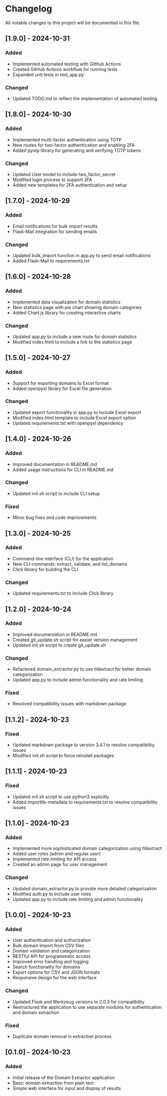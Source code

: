 # Changelog

All notable changes to this project will be documented in this file.

## [1.9.0] - 2024-10-31

### Added
- Implemented automated testing with GitHub Actions
- Created GitHub Actions workflow for running tests
- Expanded unit tests in test_app.py

### Changed
- Updated TODO.md to reflect the implementation of automated testing

## [1.8.0] - 2024-10-30

### Added
- Implemented multi-factor authentication using TOTP
- New routes for two-factor authentication and enabling 2FA
- Added pyotp library for generating and verifying TOTP tokens

### Changed
- Updated User model to include two_factor_secret
- Modified login process to support 2FA
- Added new templates for 2FA authentication and setup

## [1.7.0] - 2024-10-29

### Added
- Email notifications for bulk import results
- Flask-Mail integration for sending emails

### Changed
- Updated bulk_import function in app.py to send email notifications
- Added Flask-Mail to requirements.txt

## [1.6.0] - 2024-10-28

### Added
- Implemented data visualization for domain statistics
- New statistics page with pie chart showing domain categories
- Added Chart.js library for creating interactive charts

### Changed
- Updated app.py to include a new route for domain statistics
- Modified index.html to include a link to the statistics page

## [1.5.0] - 2024-10-27

### Added
- Support for exporting domains to Excel format
- Added openpyxl library for Excel file generation

### Changed
- Updated export functionality in app.py to include Excel export
- Modified index.html template to include Excel export option
- Updated requirements.txt with openpyxl dependency

## [1.4.0] - 2024-10-26

### Added
- Improved documentation in README.md
- Added usage instructions for CLI in README.md

### Changed
- Updated init.sh script to include CLI setup

### Fixed
- Minor bug fixes and code improvements

## [1.3.0] - 2024-10-25

### Added
- Command-line interface (CLI) for the application
- New CLI commands: extract, validate, and list_domains
- Click library for building the CLI

### Changed
- Updated requirements.txt to include Click library

## [1.2.0] - 2024-10-24

### Added
- Improved documentation in README.md
- Created git_update.sh script for easier version management
- Updated init.sh script to create git_update.sh

### Changed
- Refactored domain_extractor.py to use tldextract for better domain categorization
- Updated app.py to include admin functionality and rate limiting

### Fixed
- Resolved compatibility issues with markdown package

## [1.1.2] - 2024-10-23

### Fixed
- Updated markdown package to version 3.4.1 to resolve compatibility issues
- Modified init.sh script to force reinstall packages

## [1.1.1] - 2024-10-23

### Fixed
- Updated init.sh script to use python3 explicitly
- Added importlib-metadata to requirements.txt to resolve compatibility issues

## [1.1.0] - 2024-10-23

### Added
- Implemented more sophisticated domain categorization using tldextract
- Added user roles (admin and regular user)
- Implemented rate limiting for API access
- Created an admin page for user management

### Changed
- Updated domain_extractor.py to provide more detailed categorization
- Modified auth.py to include user roles
- Updated app.py to include rate limiting and admin functionality

## [1.0.0] - 2024-10-23

### Added
- User authentication and authorization
- Bulk domain import from CSV files
- Domain validation and categorization
- RESTful API for programmatic access
- Improved error handling and logging
- Search functionality for domains
- Export options for CSV and JSON formats
- Responsive design for the web interface

### Changed
- Updated Flask and Werkzeug versions to 2.0.3 for compatibility
- Restructured the application to use separate modules for authentication and domain extraction

### Fixed
- Duplicate domain removal in extraction process

## [0.1.0] - 2024-10-23

### Added
- Initial release of the Domain Extractor application
- Basic domain extraction from plain text
- Simple web interface for input and display of results
